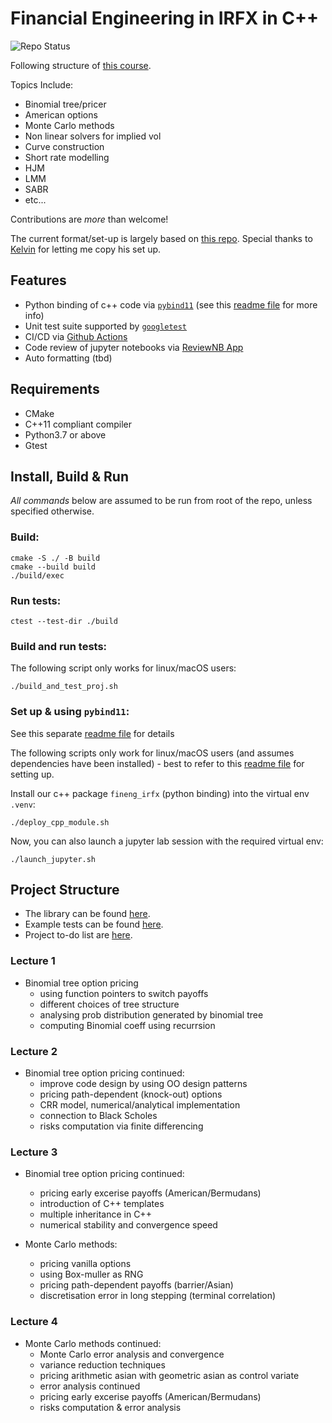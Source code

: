 # Financial Engineering in IRFX in C++

![Repo Status](https://github.com/ccjeremylo/FinEng-in-IRFX/actions/workflows/cpp-ubuntu.yml/badge.svg?branch=main)

Following structure of [this course](https://www.city.ac.uk/prospective-students/courses/short-courses/financial-engineering-in-interest-rates-and-fx-cplusplus-applications-in-quantitative-finance). <br />

Topics Include:
  - Binomial tree/pricer 
  - American options
  - Monte Carlo methods
  - Non linear solvers for implied vol
  - Curve construction
  - Short rate modelling
  - HJM
  - LMM 
  - SABR
  - etc... <br />
  
Contributions are *more* than welcome! <br />

The current format/set-up is largely based on [this repo](https://github.com/KYLChiu/ExoticMonteCarloEngine/tree/master). Special thanks to [Kelvin](https://github.com/KYLChiu) for letting me copy his set up.

## Features
* Python binding of c++ code via [```pybind11```](https://github.com/pybind/pybind11) (see this [readme file](https://github.com/ccjeremylo/FinEng-in-IRFX/blob/main/src/pybind_example/README.md) for more info)
* Unit test suite supported by [```googletest```](https://github.com/google/googletest)
* CI/CD via [Github Actions](https://github.com/features/actions)
* Code review of jupyter notebooks via [ReviewNB App](https://github.com/apps/review-notebook-app)
* Auto formatting (tbd)

## Requirements
* CMake 
* C++11 compliant compiler
* Python3.7 or above
* Gtest

## Install, Build & Run

*All commands* below are assumed to be run from root of the repo, unless specified otherwise.

### Build:
```
cmake -S ./ -B build
cmake --build build
./build/exec
```
### Run tests:
```
ctest --test-dir ./build
```
### Build and run tests:
The following script only works for linux/macOS users:
```
./build_and_test_proj.sh
```

### Set up & using ```pybind11```:
See this separate [readme file](https://github.com/ccjeremylo/FinEng-in-IRFX/blob/main/src/pybind_example/README.md) for details <br />

The following scripts only work for linux/macOS users (and assumes dependencies have been installed) - best to refer to this [readme file](https://github.com/ccjeremylo/FinEng-in-IRFX/blob/main/src/pybind_example/README.md) for setting up. <br />

Install our c++ package ```fineng_irfx``` (python binding) into the virtual env ```.venv```:
```
./deploy_cpp_module.sh
```
Now, you can also launch a jupyter lab session with the required virtual env:
```
./launch_jupyter.sh
```

## Project Structure
* The library can be found [here](https://github.com/ccjeremylo/FinEng-in-IRFX/tree/main/src).
* Example tests can be found [here](https://github.com/ccjeremylo/FinEng-in-IRFX/tree/main/tests).
* Project to-do list are [here](https://github.com/ccjeremylo/FinEng-in-IRFX/issues).


### Lecture 1
* Binomial tree option pricing
  - using function pointers to switch payoffs
  - different choices of tree structure
  - analysing prob distribution generated by binomial tree
  - computing Binomial coeff using recurrsion

### Lecture 2
* Binomial tree option pricing continued:
  - improve code design by using OO design patterns
  - pricing path-dependent (knock-out) options
  - CRR model, numerical/analytical implementation
  - connection to Black Scholes
  - risks computation via finite differencing

### Lecture 3
* Binomial tree option pricing continued:
  - pricing early excerise payoffs (American/Bermudans)
  - introduction of C++ templates
  - multiple inheritance in C++
  - numerical stability and convergence speed

* Monte Carlo methods:
  - pricing vanilla options
  - using Box-muller as RNG
  - pricing path-dependent payoffs (barrier/Asian)
  - discretisation error in long stepping (terminal correlation)
 
### Lecture 4
* Monte Carlo methods continued:
  - Monte Carlo error analysis and convergence
  - variance reduction techniques
  - pricing arithmetic asian with geometric asian as control variate
  - error analysis continued
  - pricing early excerise payoffs (American/Bermudans)
  - risks computation & error analysis

